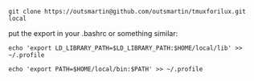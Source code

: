     git clone https://outsmartin@github.com/outsmartin/tmuxforilux.git local

put the export in your .bashrc or something similar:

    echo 'export LD_LIBRARY_PATH=$LD_LIBRARY_PATH:$HOME/local/lib' >> ~/.profile

    echo 'export PATH=$HOME/local/bin:$PATH' >> ~/.profile

